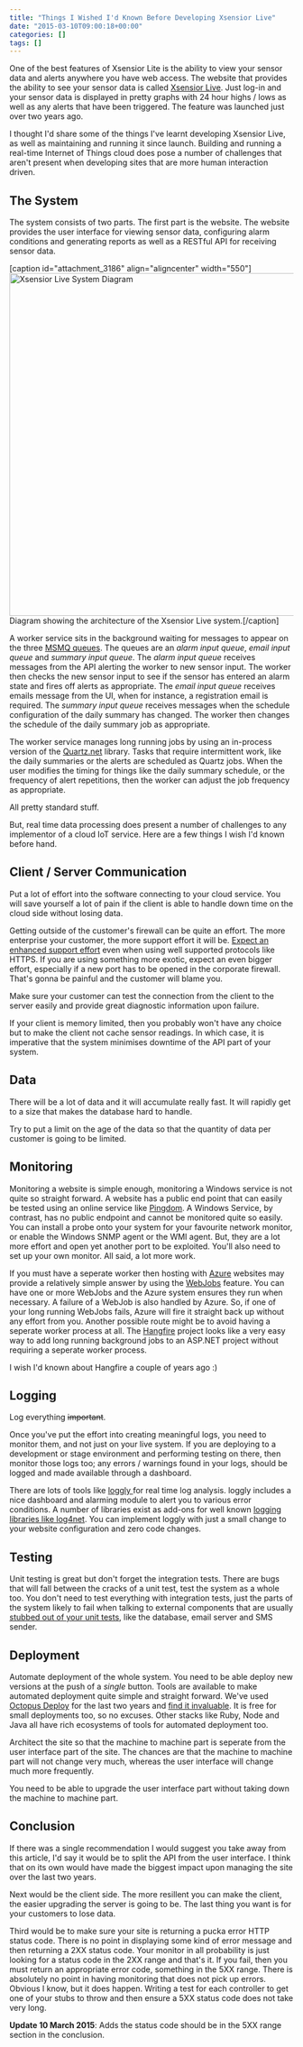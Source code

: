 ```yaml
---
title: "Things I Wished I'd Known Before Developing Xsensior Live"
date: "2015-03-10T09:00:18+00:00"
categories: []
tags: []
---
```


One of the best features of Xsensior Lite is the ability to view your sensor data and alerts anywhere you have web access. The website that provides the ability to see your sensor data is called <a href="http://xsensiorlive.com/">Xsensior Live</a>. Just log-in and your sensor data is displayed in pretty graphs with 24 hour highs / lows as well as any alerts that have been triggered. The feature was launched just over two years ago.

I thought I'd share some of the things I've learnt developing Xsensior Live, as well as maintaining and running it since launch. Building and running a real-time Internet of Things cloud does pose a number of challenges that aren't present when developing sites that are more human interaction driven.
<h2>The System</h2>
The system consists of two parts. The first part is the website. The website provides the user interface for viewing sensor data, configuring alarm conditions and generating reports as well as a RESTful API for receiving sensor data.

[caption id="attachment_3186" align="aligncenter" width="550"]<a href="http://techteapot.com/wp-content/uploads/2015/03/Xsensior-Live-system-diagram.png"><img class="wp-image-3186 size-large" src="http://techteapot.com/wp-content/uploads/2015/03/Xsensior-Live-system-diagram-926x1024.png" alt="Xsensior Live System Diagram" width="550" height="608" /></a> Diagram showing the architecture of the Xsensior Live system.[/caption]

A worker service sits in the background waiting for messages to appear on the three <a href="http://msdn.microsoft.com/en-us/library/ms711472%28v=vs.85%29.aspx">MSMQ queues</a>. The queues are an <em>alarm input queue</em>, <em>email input queue</em> and <em>summary input queue</em>. The <em>alarm input queue</em> receives messages from the API alerting the worker to new sensor input. The worker then checks the new sensor input to see if the sensor has entered an alarm state and fires off alerts as appropriate. The <em>email input queue</em> receives emails message from the UI, when for instance, a registration email is required. The <em>summary input queue</em> receives messages when the schedule configuration of the daily summary has changed. The worker then changes the schedule of the daily summary job as appropriate.

The worker service manages long running jobs by using an in-process version of the <a href="http://www.quartz-scheduler.net/">Quartz.net</a> library. Tasks that require intermittent work, like the daily summaries or the alerts are scheduled as Quartz jobs. When the user modifies the timing for things like the daily summary schedule, or the frequency of alert repetitions, then the worker can adjust the job frequency as appropriate.

All pretty standard stuff.

But, real time data processing does present a number of challenges to any implementor of a cloud IoT service. Here are a few things I wish I'd known before hand.
<h2>Client / Server Communication</h2>
Put a lot of effort into the software connecting to your cloud service. You will save yourself a lot of pain if the client is able to handle down time on the cloud side without losing data.

Getting outside of the customer's firewall can be quite an effort. The more enterprise your customer, the more support effort it will be. <a href="http://techteapot.com/adding-anything-external-to-your-software-will-tripple-support/">Expect an enhanced support effort</a> even when using well supported protocols like HTTPS. If you are using something more exotic, expect an even bigger effort, especially if a new port has to be opened in the corporate firewall. That's gonna be painful and the customer will blame you.

Make sure your customer can test the connection from the client to the server easily and provide great diagnostic information upon failure.

If your client is memory limited, then you probably won't have any choice but to make the client not cache sensor readings. In which case, it is imperative that the system minimises downtime of the API part of your system.
<h2>Data</h2>
There will be a lot of data and it will accumulate really fast. It will rapidly get to a size that makes the database hard to handle.

Try to put a limit on the age of the data so that the quantity of data per customer is going to be limited.
<h2>Monitoring</h2>
Monitoring a website is simple enough, monitoring a Windows service is not quite so straight forward. A website has a public end point that can easily be tested using an online service like <a href="http://www.pingdom.com/">Pingdom</a>. A Windows Service, by contrast, has no public endpoint and cannot be monitored quite so easily. You can install a probe onto your system for your favourite network monitor, or enable the Windows SNMP agent or the WMI agent. But, they are a lot more effort and open yet another port to be exploited. You'll also need to set up your own monitor. All said, a lot more work.

If you must have a seperate worker then hosting with <a href="http://azure.microsoft.com/">Azure</a> websites may provide a relatively simple answer by using the <a href="http://www.hanselman.com/blog/IntroducingWindowsAzureWebJobs.aspx">WebJobs</a> feature. You can have one or more WebJobs and the Azure system ensures they run when necessary. A failure of a WebJob is also handled by Azure. So, if one of your long running WebJobs fails, Azure will fire it straight back up without any effort from you. Another possible route might be to avoid having a seperate worker process at all. The <a href="http://hangfire.io/">Hangfire</a> project looks like a very easy way to add long running background jobs to an ASP.NET project without requiring a seperate worker process.

I wish I'd known about Hangfire a couple of years ago :)
<h2>Logging</h2>
Log everything <del>important</del>.

Once you've put the effort into creating meaningful logs, you need to monitor them, and not just on your live system. If you are deploying to a development or stage environment and performing testing on there, then monitor those logs too; any errors / warnings found in your logs, should be logged and made available through a dashboard.

There are lots of tools like <a href="http://www.loggly.com/">loggly </a>for real time log analysis. loggly includes a nice dashboard and alarming module to alert you to various error conditions. A number of libraries exist as add-ons for well known <a href="http://www.loggly.com/docs/net-logs/">logging libraries like log4net</a>. You can implement loggly with just a small change to your website configuration and zero code changes.
<h2>Testing</h2>
Unit testing is great but don't forget the integration tests. There are bugs that will fall between the cracks of a unit test, test the system as a whole too. You don't need to test everything with integration tests, just the parts of the system likely to fail when talking to external components that are usually <a href="http://stackoverflow.com/questions/463278/what-is-a-stub">stubbed out of your unit tests</a>, like the database, email server and SMS sender.
<h2>Deployment</h2>
Automate deployment of the whole system. You need to be able deploy new versions at the push of a <em>single</em> button. Tools are available to make automated deployment quite simple and straight forward. We've used <a href="http://octopusdeploy.com/">Octopus Deploy</a> for the last two years and <a href="http://techteapot.com/continuous-delivery-every-single-day/">find it invaluable</a>. It is free for small deployments too, so no excuses. Other stacks like Ruby, Node and Java all have rich ecosystems of tools for automated deployment too.

Architect the site so that the machine to machine part is seperate from the user interface part of the site. The chances are that the machine to machine part will not change very much, whereas the user interface will change much more frequently.

You need to be able to upgrade the user interface part without taking down the machine to machine part.
<h2>Conclusion</h2>
If there was a single recommendation I would suggest you take away from this article, I'd say it would be to split the API from the user interface. I think that on its own would have made the biggest impact upon managing the site over the last two years.

Next would be the client side. The more resillent you can make the client, the easier upgrading the server is going to be. The last thing you want is for your customers to lose data.

Third would be to make sure your site is returning a pucka error HTTP status code. There is no point in displaying some kind of error message and then returning a 2XX status code. Your monitor in all probability is just looking for a status code in the 2XX range and that's it. If you fail, then you must return an appropriate error code, something in the 5XX range. There is absolutely no point in having monitoring that does not pick up errors. Obvious I know, but it does happen. Writing a test for each controller to get one of your stubs to throw and then ensure a 5XX status code does not take very long.

<strong>Update 10 March 2015</strong>: Adds the status code should be in the 5XX range section in the conclusion.
